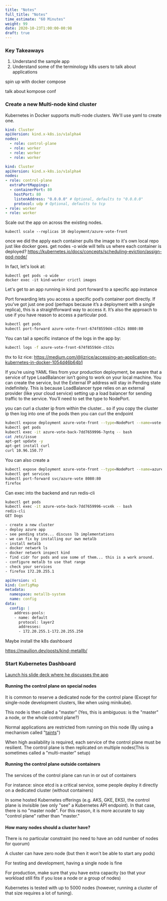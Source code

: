```yaml
---
title: "Notes"
full_title: "Notes"
time_estimate: "60 Minutes"
weight: 99
date: 2020-10-23T1:00:00-00:98
draft: true
---
```


### Key Takeaways
1. Understand the sample app
1. Understand some of the terminology k8s users to talk about applications


spin up with docker compose

talk about kompose
conf



### Create a new Multi-node kind cluster
Kubernetes in Docker supports multi-node clusters. We'll use yaml to create one.
```yaml
kind: Cluster
apiVersion: kind.x-k8s.io/v1alpha4
nodes:
  - role: control-plane
  - role: worker
  - role: worker
  - role: worker
```

```yaml
kind: Cluster
apiVersion: kind.x-k8s.io/v1alpha4
nodes:
- role: control-plane
  extraPortMappings:
  - containerPort: 80
    hostPort: 80
    listenAddress: "0.0.0.0" # Optional, defaults to "0.0.0.0"
    protocol: udp # Optional, defaults to tcp
- role: worker
- role: worker    
```

Scale out the app on across the existing nodes.
```
kubectl scale --replicas 10 deployment/azure-vote-front
```

once we did the apply each container pulls the image to it's own local repo just like docker goes. 
get nodes -o wide will tells us where each container is deployed?
https://kubernetes.io/docs/concepts/scheduling-eviction/assign-pod-node/

In fact, let's look at:
```
kubectl get pods -o wide
docker exec -it kind-worker crictl images
```

Let's get to an app running in kind:
port forward to a specific app instance

Port forwarding lets you access a specific pod’s container port directly. If you’ve got just one pod (perhaps because it’s a deployment with a single replica), this is a straightforward way to access it. It’s also the approach to use if you have reason to access a particular pod.
```bash
kubectl get pods
kubectl port-forward azure-vote-front-674f8559d4-c552s 8080:80
```

You can tail a specific instance of the logs in the app by:
```bash
kubectl logs -f azure-vote-front-674f8559d4-c552s
```
thx to liz rice: 
https://medium.com/@lizrice/accessing-an-application-on-kubernetes-in-docker-1054d46b64b1


If you’re using YAML files from your production deployment, be aware that a service of type LoadBalancer isn’t going to work on your local machine. You can create the service, but the External IP address will stay in Pending state indefinitely. This is because LoadBalancer type relies on an external provider (like your cloud service) setting up a load balancer for sending traffic to the service. You’ll need to set the type to NodePort.


you can curl a cluster ip from within the cluster... so if you copy the cluster ip then
log into one of the pods then you can curl the endpoint
```bash
kubectl expose deployment azure-vote-front --type=NodePort --name=vote-service
kubectl get pods
kubectl exec -it azure-vote-back-7dd7659996-7qntq -- bash
cat /etc/issue
apt-get update -y
apt-get install curl
curl 10.96.150.77
```


You can also create a 
```bash
kubectl expose deployment azure-vote-front --type=NodePort --name=azure-vote
kubectl get services
kubectl port-forward svc/azure-vote 8080:80
firefox 
```

Can exec into the backend and run redis-cli
```bash
kubectl get pods
kubectl exec -it azure-vote-back-7dd7659996-vcx4k -- bash
redis-cli
GET Dogs
```



```bash
- create a new cluster
- deploy azure app
- see pending state... discuss lb implementations
- we can fix by installing our own metalb
- install metalb
- docker network ls
- docker network inspect kind
- find cidr for pods and use some of them... this is a work around.
- configure metalb to use that range
- check your services
- firefox 172.20.255.1
```

```yaml
apiVersion: v1
kind: ConfigMap
metadata:
  namespace: metallb-system
  name: config
data:
  config: |
    address-pools:
    - name: default
      protocol: layer2
      addresses:
      - 172.20.255.1-172.20.255.250
```


Maybe install the k8s dashboard



https://mauilion.dev/posts/kind-metallb/


### Start Kubernetes Dashboard 
[Launch his slide deck where he discusses the app](https://pycon2019.container.training/#28)







#### Running the control plane on special nodes

It is common to reserve a dedicated node for the control plane (Except for single-node development clusters, like when using minikube).

This node is then called a "master" (Yes, this is ambiguous: is the "master" a node, or the whole control plane?)

Normal applications are restricted from running on this node (By using a mechanism called "[taints](https://kubernetes.io/docs/concepts/scheduling-eviction/taint-and-toleration/)")

When high availability is required, each service of the control plane must be resilient. The control plane is then replicated on multiple nodes(This is sometimes called a "multi-master" setup)


#### Running the control plane outside containers

The services of the control plane can run in or out of containers

For instance: since etcd is a critical service, some people deploy it directly on a dedicated cluster (without containers)

In some hosted Kubernetes offerings (e.g. AKS, GKE, EKS), the control plane is invisible (we only "see" a Kubernetes API endpoint). In that case, there is no "master node". For this reason, it is more accurate to say "control plane" rather than "master."

#### How many nodes should a cluster have?
There is no particular constraint (no need to have an odd number of nodes for quorum)

A cluster can have zero node (but then it won't be able to start any pods)

For testing and development, having a single node is fine

For production, make sure that you have extra capacity (so that your workload still fits if you lose a node or a group of nodes)

Kubernetes is tested with up to 5000 nodes (however, running a cluster of that size requires a lot of tuning).




